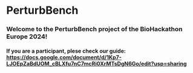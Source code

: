 # PerturbBench
### Welcome to the PerturbBench project of the BioHackathon Europe 2024!

#### If you are a participant, plese check our guide: https://docs.google.com/document/d/1Kp7-LJOEpZaBdUOM_cBLXfu7nC7mcRi0XrMTsDgN6Go/edit?usp=sharing
